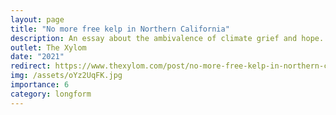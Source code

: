 ```yaml
---
layout: page
title: "No more free kelp in Northern California"
description: An essay about the ambivalence of climate grief and hope. NAS Schmidt Excellence in Science Communication winning submission.
outlet: The Xylom
date: "2021"
redirect: https://www.thexylom.com/post/no-more-free-kelp-in-northern-california
img: /assets/oYz2UqFK.jpg
importance: 6
category: longform
---
```

